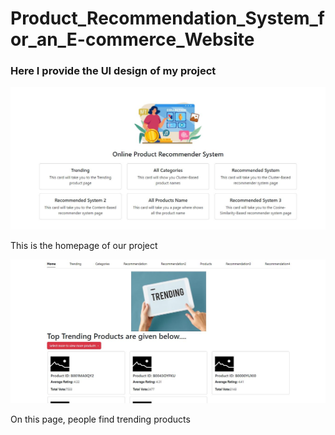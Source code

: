 # Product_Recommendation_System_for_an_E-commerce_Website
<h3>Here I provide the UI design of my project</h3>
<img src="myproject/Screenshots/homepage.JPG">
<p>This is the homepage of our project</p>
<img src="myproject/Screenshots/trendingpage.JPG">
<p>On this page, people find trending products</p>
